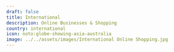```yaml
---
draft: false
title: International
description: Online Businesses & Shopping
country: international
icon: noto:globe-showing-asia-australia
image: ../../assets/images/International Online Shopping.jpg
---
```

